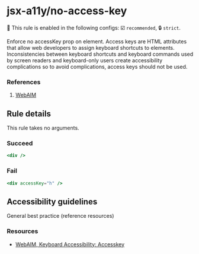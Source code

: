 # jsx-a11y/no-access-key

💼 This rule is enabled in the following configs: ☑️ `recommended`, 🔒 `strict`.

<!-- end auto-generated rule header -->

Enforce no accessKey prop on element. Access keys are HTML attributes that allow web developers to assign keyboard shortcuts to elements. Inconsistencies between keyboard shortcuts and keyboard commands used by screen readers and keyboard-only users create accessibility complications so to avoid complications, access keys should not be used.

### References

1. [WebAIM](https://webaim.org/techniques/keyboard/accesskey#spec)

## Rule details

This rule takes no arguments.

### Succeed

```jsx
<div />
```

### Fail

```jsx
<div accessKey="h" />
```

## Accessibility guidelines

General best practice (reference resources)

### Resources

- [WebAIM, Keyboard Accessibility: Accesskey](https://webaim.org/techniques/keyboard/accesskey#spec)
